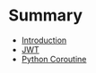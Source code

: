 # Summary

* [Introduction](README.md)
* [JWT](chapter1.md)
* [Python Coroutine](python-coroutine.md)


